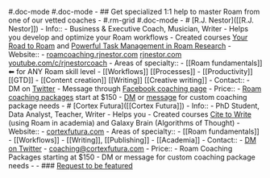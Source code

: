 #.doc-mode
#.doc-mode
    - ## Get specialized 1:1 help to master Roam from one of our vetted coaches
    - #.rm-grid #.doc-mode
        - # [R.J. Nestor]([[R.J. Nestor]])
            - Info::
                - Business & Executive Coach, Musician, Writer
                - Helps you develop and optimize your Roam workflows
                - Created courses [Your Road to Roam](https://courses.rjnestor.com/p/your-road-to-roam) and [Powerful Task Management in Roam Research](https://courses.rjnestor.com/p/powerful-task-management-in-roam-research)
            - Website:: 
                - [roamcoaching.rjnestor.com](https://roamcoaching.rjnestor.com) [rjnestor.com](https://rjnestor.com) [youtube.com/c/rjnestorcoach](https://youtube.com/c/rjnestorcoach)
            - Areas of specialty::
                - [[Roam fundamentals]] ⬅ for ANY Roam skill level
                - [[Workflows]] [[Processes]]
                - [[Productivity]] [[GTD]]
                - [[Content creation]] [[Writing]] [[Creative writing]]
            - Contact::
                - DM on [Twitter](https://twitter.com/rjnestor)
                - Message through [Facebook coaching page](https://m.me/rjnestorcoach)
            - Price::
                - [Roam coaching packages](https://roamcoaching.rjnestor.com) start at $150
                - [DM](https://twitter.com/rjnestor) or [message](https://m.me/rjnestorcoach) for custom coaching package needs
        - # [Cortex Futura]([[Cortex Futura]])
            - Info::
                - PhD Student, Data Analyst, Teacher, Writer
                - Helps you
                - Created courses [Cite to Write](https://t.co/Z95EFrEenY?amp=1) (using Roam in academia) and Galaxy Brain (Algorithms of Thought)
            - Website::
                - [cortexfutura.com](https://t.co/m4nb5UicxD?amp=1)
            - Areas of specialty::
                - [[Roam fundamentals]]
                - [[Workflows]]
                - [[Writing]], [[Publishing]]
                - [[Academia]]
            - Contact::
                - [DM on Twitter](https://twitter.com/cortexfutura)
                - coaching@cortexfutura.com
            - Price::
                - Roam Coaching Packages starting at $150
                - DM or message for custom coaching package needs
    - 
    - ### [Request to be featured](https://roamresearch.typeform.com/to/g5W8uCqz)

